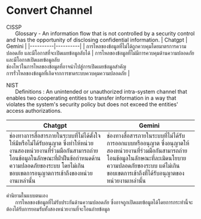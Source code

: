 # Convert Channel

CISSP <br>
&nbsp;&nbsp;&nbsp;&nbsp;&nbsp;&nbsp;Glossary - An information flow that is not controlled by a security control and has the opportunity of disclosing confidential information.
| Chatgpt | Gemini |
|----------|----------|
| การไหลของข้อมูลที่ไม่ได้ถูกควบคุมโดยมาตรการความปลอดภัย และมีโอกาสที่จะเปิดเผยข้อมูลลับได้ | การไหลของข้อมูลที่ไม่มีการควบคุมด้านความปลอดภัย และมีโอกาสเปิดเผยข้อมูลลับ<br>ช่องโหว่ในการไหลของข้อมูลที่อาจนำไปสู่การเปิดเผยข้อมูลสำคัญ<br>การรั่วไหลของข้อมูลที่เกิดจากการขาดระบบควบคุมความปลอดภัย |

NIST <br>
&nbsp;&nbsp;&nbsp;&nbsp;&nbsp;&nbsp;Definitions : An unintended or unauthorized intra-system channel that enables two cooperating entities to transfer information 
in a way that violates the system's security policy but does not exceed the entities' access authorizations.

| Chatgpt | Gemini |
|----------|----------|
|ช่องทางการสื่อสารภายในระบบที่ไม่ได้ตั้งใจให้มีหรือไม่ได้รับอนุญาต ซึ่งทำให้หน่วยงานสองหน่วยงานที่ร่วมมือกันสามารถถ่ายโอนข้อมูลในลักษณะที่ฝ่าฝืนข้อกำหนดด้านความปลอดภัยของระบบ โดยไม่เกินขอบเขตการอนุญาตการเข้าถึงของหน่วยงานเหล่านั้น |ช่องทางสื่อสารภายในระบบที่ไม่ได้รับการออกแบบหรืออนุญาต ซึ่งอนุญาตให้สองหน่วยงานที่ร่วมมือกันสามารถถ่ายโอนข้อมูลในลักษณะที่ละเมิดนโยบายความปลอดภัยของระบบ แต่ไม่เกินขอบเขตการเข้าถึงที่ได้รับอนุญาตของหน่วยงานเหล่านั้น |

คำนิยามในแบบตนเอง <br>&nbsp;&nbsp;&nbsp;&nbsp;&nbsp;&nbsp;การไหลของข้อมูลที่ไม่รับประกันด้านความปลอดภัย ซึ่งอาจถูกเปิดเผยข้อมูลได้โดยการกระทำนี้จะต้องได้รับการยอมรับทั้งสองหน่วยงานที่จะโอนถ่ายข้อมูล


